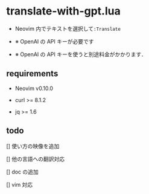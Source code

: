 # translate-with-gpt.lua

- Neovim 内でテキストを選択して`:Translate`

- ※ OpenAI の API キーが必要です

- ※ OpenAI の API キーを使うと別途料金がかかります．

## requirements

- Neovim v0.10.0

- curl >= 8.1.2

- jq >= 1.6

## todo

[] 使い方の映像を追加

[] 他の言語への翻訳対応

[] doc の追加

[] vim 対応
